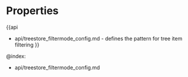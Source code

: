 
Properties
==========

{{api
- api/treestore_filtermode_config.md - defines the pattern for tree item filtering
}}

@index:
- api/treestore_filtermode_config.md

